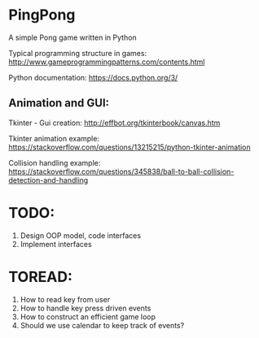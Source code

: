 # PingPong
A simple Pong game written in Python

Typical programming structure in games:
http://www.gameprogrammingpatterns.com/contents.html

Python documentation:
https://docs.python.org/3/


## Animation and GUI:
Tkinter - Gui creation:
http://effbot.org/tkinterbook/canvas.htm

Tkinter animation example:
https://stackoverflow.com/questions/13215215/python-tkinter-animation

Collision handling example:
https://stackoverflow.com/questions/345838/ball-to-ball-collision-detection-and-handling

# TODO:

1. Design OOP model, code interfaces
2. Implement interfaces

# TOREAD:

1. How to read key from user
2. How to handle key press driven events
3. How to construct an efficient game loop
4. Should we use calendar to keep track of events?
